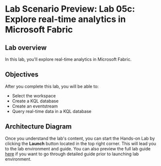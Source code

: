 # Lab Scenario Preview: Lab 05c: Explore real-time analytics in Microsoft Fabric

## Lab overview

In this lab, you'll explore real-time analytics in Microsoft Fabric.

## Objectives

After you complete this lab, you will be able to:

+ Select the workspace
+ Create a KQL database
+ Create an eventstream
+ Query real-time data in a KQL database
  
## Architecture Diagram
 

Once you understand the lab's content, you can start the Hands-on Lab by clicking the **Launch** button located in the top right corner. 
This will lead you to the lab environment and guide. You can also preview the full lab guide [here](https://experience.cloudlabs.ai/#/labguidepreview/78b36126-ddf6-4020-aac7-c55bea7a3c1e) if you want to go through detailed guide prior to launching lab environment.

